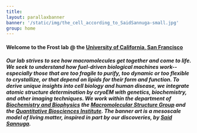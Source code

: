 ```yaml
---
title: 
layout: parallaxbanner
banner: '/static/img/the_cell_according_to_SaidSannuga-small.jpg'
group: home
---
```


#### Welcome to the Frost lab @ the **[University of California, San Francisco](http://www.ucsf.edu/)**

##### Our lab strives to see how macromolecules *get together and come to life*. We seek to understand how fuel-driven biological machines work--especially those that are too fragile to purify, too dynamic or too flexible to crystallize, or that depend on lipids for their form and function. To derive unique insights into cell biology and human disease, we integrate atomic structure determination by cryoEM with genetics, biochemistry, and other imaging techniques. We work within the department of **[Biochemistry and Biophysics](http://biochemistry.ucsf.edu/)** the **[Macromolecular Structure Group](http://www.msg.ucsf.edu/)** and the **[Quantitative Biosciences Institute](https://qbi.ucsf.edu/)**. The banner art is a mesoscale model of living matter, inspired in part by our discoveries, by **[Said Sannuga](http://www.cellscape.co.uk)**.
